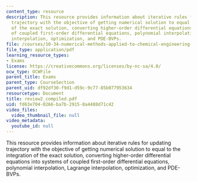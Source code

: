 ```yaml
---
content_type: resource
description: This resource provides information about iterative rules for updating
  trajectory with the objective of getting numerical solution to equal to the integration
  of the exact solution, converting higher-order differential equations into systems
  of coupled first-order differential equations, polynomial interpolation, Lagrange
  interpolation, optimization, and PDE-BVPs.
file: /courses/10-34-numerical-methods-applied-to-chemical-engineering-fall-2005/fd63e7040266ba7b29158a4488d71c42_review2_compiled.pdf
file_type: application/pdf
learning_resource_types:
- Exams
license: https://creativecommons.org/licenses/by-nc-sa/4.0/
ocw_type: OCWFile
parent_title: Exams
parent_type: CourseSection
parent_uid: df92df30-f9d1-d59c-9c77-85b077953634
resourcetype: Document
title: review2_compiled.pdf
uid: fd63e704-0266-ba7b-2915-8a4488d71c42
video_files:
  video_thumbnail_file: null
video_metadata:
  youtube_id: null
---
```

This resource provides information about iterative rules for updating trajectory with the objective of getting numerical solution to equal to the integration of the exact solution, converting higher-order differential equations into systems of coupled first-order differential equations, polynomial interpolation, Lagrange interpolation, optimization, and PDE-BVPs.